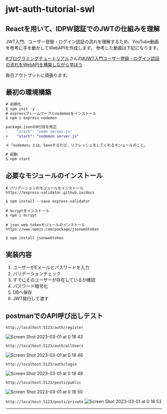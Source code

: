 # jwt-auth-tutorial-swl

## Reactを用いて、IDPW認証でのJWTの仕組みを理解
JWT入門、ユーザー登録・ログイン認証の流れを理解するため、YouTube動画を参考に手を動かしてWebAPIを作成します。
参考した動画は下記になります。

[#プログラミングチュートリアル](https://www.youtube.com/@user-hl9uv6cv7k)さんの[#JWT入門ユーザー登録・ログイン認証の流れをWebAPIを構築しながら学ぼう](https://www.youtube.com/watch?v=IaCQqCIqZ6U&ab_channel=%E3%83%97%E3%83%AD%E3%82%B0%E3%83%A9%E3%83%9F%E3%83%B3%E3%82%B0%E3%83%81%E3%83%A5%E3%83%BC%E3%83%88%E3%83%AA%E3%82%A2%E3%83%AB)

毎日アウトプットに頑張ります。

## 最初の環境構築
```diff
# 初期化
$ npm init -y
# expressフレームワークとnodemonをインストール
$ npm i express nodemon

package.jsonの8行目を修正
-    "start": "node server.js"
+    "start": "nodemon server.js"

＊「nodemon」とは、Saveするたび、リフレッシュをしてくれるモジュールのこと。

# 起動
$ npm start
```

## 必要なモジュールのインストール
```shell
# バリデーションのモジュールをインストール
https://express-validator.github.io/docs

$ npm install --save express-validator

# bcryptをインストール
$ npm i bcrypt

# json web tokenモジュールのインストール
https://www.npmjs.com/package/jsonwebtoken

$ npm install jsonwebtoken

```


## 実装内容
1. ユーザーがEメールとパスワードを入力
2. バリデーションチェック
3. すでにそのユーザーが存在しているか確認
4. パスワード暗号化
5. DBへ保存
6. JWT発行して渡す

## postmanでのAPI呼び出しテスト
`http://localhost:5123/auth/register`

![Screen Shot 2023-03-01 at 0 18 43](https://user-images.githubusercontent.com/119092801/221897789-6e49a2e2-312d-4251-b47b-0dcefce3af0c.png)

`http://localhost:5123/auth/allUsers`

![Screen Shot 2023-03-01 at 0 18 46](https://user-images.githubusercontent.com/119092801/221898004-01de3666-782d-4f13-b86c-4cfa10e8a344.png)

`http://localhost:5123/auth/login`

![Screen Shot 2023-03-01 at 0 18 48](https://user-images.githubusercontent.com/119092801/221898105-2479fb03-b224-44b3-9d1c-008f8e15dcc6.png)

`http://localhost:5123/posts/public`

![Screen Shot 2023-03-01 at 0 18 50](https://user-images.githubusercontent.com/119092801/221898155-f18a2c66-6c79-44fb-9eaa-fc1879cfd7dd.png)

`http://localhost:5123/posts/private`
![Screen Shot 2023-03-01 at 0 18 53](https://user-images.githubusercontent.com/119092801/221898202-91aa7a45-0fc5-47ca-917f-c8bbdc2bda1a.png)

-----

